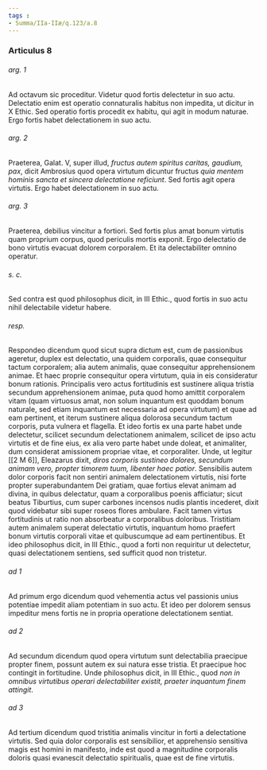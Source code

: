 ```yaml
---
tags : 
- Summa/IIa-IIæ/q.123/a.8
---
```


### Articulus 8

###### arg. 1
Ad octavum sic proceditur. Videtur quod fortis delectetur in suo actu. Delectatio enim est operatio connaturalis habitus non impedita, ut dicitur in X Ethic. Sed operatio fortis procedit ex habitu, qui agit in modum naturae. Ergo fortis habet delectationem in suo actu.

###### arg. 2
Praeterea, Galat. V, super illud, *fructus autem spiritus caritas, gaudium, pax*, dicit Ambrosius quod opera virtutum dicuntur fructus *quia mentem hominis sancta et sincera delectatione reficiunt*. Sed fortis agit opera virtutis. Ergo habet delectationem in suo actu.

###### arg. 3
Praeterea, debilius vincitur a fortiori. Sed fortis plus amat bonum virtutis quam proprium corpus, quod periculis mortis exponit. Ergo delectatio de bono virtutis evacuat dolorem corporalem. Et ita delectabiliter omnino operatur.

###### s. c.
Sed contra est quod philosophus dicit, in III Ethic., quod fortis in suo actu nihil delectabile videtur habere.

###### resp.
Respondeo dicendum quod sicut supra dictum est, cum de passionibus ageretur, duplex est delectatio, una quidem corporalis, quae consequitur tactum corporalem; alia autem animalis, quae consequitur apprehensionem animae. Et haec proprie consequitur opera virtutum, quia in eis consideratur bonum rationis. Principalis vero actus fortitudinis est sustinere aliqua tristia secundum apprehensionem animae, puta quod homo amittit corporalem vitam (quam virtuosus amat, non solum inquantum est quoddam bonum naturale, sed etiam inquantum est necessaria ad opera virtutum) et quae ad eam pertinent, et iterum sustinere aliqua dolorosa secundum tactum corporis, puta vulnera et flagella. Et ideo fortis ex una parte habet unde delectetur, scilicet secundum delectationem animalem, scilicet de ipso actu virtutis et de fine eius, ex alia vero parte habet unde doleat, et animaliter, dum considerat amissionem propriae vitae, et corporaliter. Unde, ut legitur [[2 M 6]], Eleazarus dixit, *diros corporis sustineo dolores, secundum animam vero, propter timorem tuum, libenter haec patior*. Sensibilis autem dolor corporis facit non sentiri animalem delectationem virtutis, nisi forte propter superabundantem Dei gratiam, quae fortius elevat animam ad divina, in quibus delectatur, quam a corporalibus poenis afficiatur; sicut beatus Tiburtius, cum super carbones incensos nudis plantis incederet, dixit quod videbatur sibi super roseos flores ambulare. Facit tamen virtus fortitudinis ut ratio non absorbeatur a corporalibus doloribus. Tristitiam autem animalem superat delectatio virtutis, inquantum homo praefert bonum virtutis corporali vitae et quibuscumque ad eam pertinentibus. Et ideo philosophus dicit, in III Ethic., quod a forti non requiritur ut delectetur, quasi delectationem sentiens, sed sufficit quod non tristetur.

###### ad 1
Ad primum ergo dicendum quod vehementia actus vel passionis unius potentiae impedit aliam potentiam in suo actu. Et ideo per dolorem sensus impeditur mens fortis ne in propria operatione delectationem sentiat.

###### ad 2
Ad secundum dicendum quod opera virtutum sunt delectabilia praecipue propter finem, possunt autem ex sui natura esse tristia. Et praecipue hoc contingit in fortitudine. Unde philosophus dicit, in III Ethic., quod *non in omnibus virtutibus operari delectabiliter existit, praeter inquantum finem attingit*.

###### ad 3
Ad tertium dicendum quod tristitia animalis vincitur in forti a delectatione virtutis. Sed quia dolor corporalis est sensibilior, et apprehensio sensitiva magis est homini in manifesto, inde est quod a magnitudine corporalis doloris quasi evanescit delectatio spiritualis, quae est de fine virtutis.

